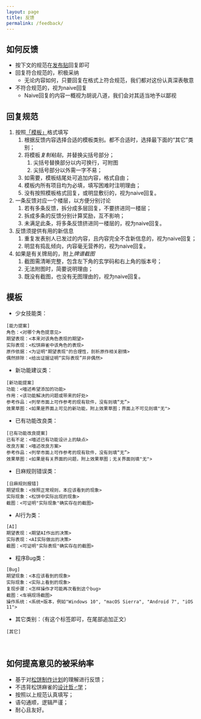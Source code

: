 ```yaml
---
layout: page
title: 反馈
permalink: /feedback/
---
```


## 如何反馈

- 按下文的规范在[发布贴]("")回复即可
- 回复符合规范的，积极采纳
  - 无论内容如何，只要回复在格式上符合规范，我们都对这份认真深表敬意
- 不符合规范的，视为naive回复
  - Naive回复的内容一概视为胡说八道，我们会对其适当地予以鄙视

## 回复规范

1. 按照[「模板」](#template)格式填写
    1. 根据反馈内容选择合适的模板类别。都不合适时，选择最下面的“其它”类别；
    1. 将模板*复制粘贴*，并替换尖括号部分；
        1. 尖括号替换部分以内可换行，可附图
	    1. 尖括号部分以外需一字不易；
    1. 如需要，模板结尾处可追加内容，格式自由；
    1. 模板内所有项目均为必填，填写困难时注明理由；
    1. 没有按照模板格式回复，或明显敷衍的，视为naive回复。
2. 一条反馈对应一个楼层，以方便分别讨论
    1. 若有多条反馈，拆分成多层回复，不要挤进同一楼层；
    1. 拆成多条的反馈分别计算奖励，互不影响；
    1. 未满足此条，将多条反馈挤进同一楼层的，视为naive回复。
3. 反馈须提供有用的新信息
    1. 重复发表别人已发过的内容，且内容完全不含新信息的，视为naive回复；
    1. 明显有捣乱倾向，内容毫无营养的，视为naive回复。
4. 如果是有关牌局的，附上*牌谱截图*
    1. 截图需清晰完整，包含左下角的玄学码和右上角的版本号；
    1. 无法附图时，简要说明理由；
    1. 既没有截图，也没有无图理由的，视为naive回复。


## <a name="template"></a>模板

- 少女技能类：
```
[能力提案]
角色：<对哪个角色提意见>
期望表现：<本来对该角色表现的期望>
实际表现：<松饼麻雀中该角色的表现>
原作依据：<为证明"期望表现"的合理性，剖析原作相关剧情>
偶然排除：<给出证据证明“实际表现”并非偶然>
```
- 新功能建议类：
```
[新功能提案]
功能：<喵述希望添加的功能>
作用：<该功能解决的问题或带来的好处>
参考作品：<列举市面上可作参考的现有软件，没有则填“无”>
效果草图：<如果是界面上可见的新功能，附上效果草图；界面上不可见则填"无">
```
- 已有功能改良类：
```
[已有功能改良提案]
已有不足：<喵述已有功能设计上的缺点>
改良方案：<喵述改良方案>
参考作品：<列举市面上可作参考的现有软件，没有则填“无”>
效果草图：<如果是有关界面的问题，附上效果草图；无关界面则填"无">
```
- 日麻规则错误类：
```
[日麻规则报错]
期望现象：<按照正常规则，本应该看到的现象>
实际现象：<松饼中实际出现的现象>
截图：<可证明"实际现象"确实存在的截图>
```
- AI行为类：
```
[AI]
期望表现：<期望AI作出的决策>
实际表现：<AI实际做出的决策>
截图：<可证明"实际表现"确实存在的截图>
```
- 程序Bug类：
```
[Bug]
期望现象：<本应该看到的现象>
实际现象：<实际上看到的现象>
复现步骤：<怎样操作才可能再次看到这个bug>
截图：<车祸现场截图>
操作系统：<系统+版本，例如"Windows 10", "macOS Sierra", "Android 7", "iOS 11">
```
- 其它类别：（有这个标签即可，在尾部追加正文）
```
[其它]
```


<br />

## 如何提高意见的被采纳率

- 基于对[松饼制作计划](/docs/target/)的理解进行反馈；
- 不违背松饼麻雀的[设计哲♂学](/docs/phil/)；
- 按照以上规范认真填写；
- 语句通顺，逻辑严谨；
- 耐心且友好。

